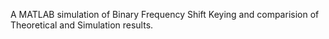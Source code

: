 A MATLAB simulation of Binary Frequency Shift Keying and comparision of Theoretical and Simulation results.

